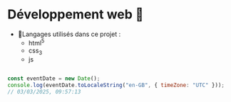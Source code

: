 # Développement web 🚀

- 📁Langages utilisés dans ce projet : 
  - html<sup>5</sup>
  - css<sub>3</sub>
  - js



```js

const eventDate = new Date();
console.log(eventDate.toLocaleString("en-GB", { timeZone: "UTC" }));
// 03/03/2025, 09:57:13
```

